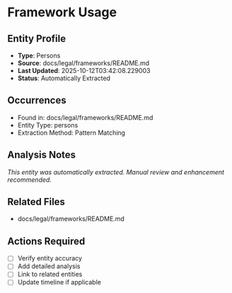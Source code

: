 # Framework Usage

## Entity Profile
- **Type**: Persons
- **Source**: docs/legal/frameworks/README.md
- **Last Updated**: 2025-10-12T03:42:08.229003
- **Status**: Automatically Extracted

## Occurrences
- Found in: docs/legal/frameworks/README.md
- Entity Type: persons
- Extraction Method: Pattern Matching

## Analysis Notes
*This entity was automatically extracted. Manual review and enhancement recommended.*

## Related Files
- docs/legal/frameworks/README.md

## Actions Required
- [ ] Verify entity accuracy
- [ ] Add detailed analysis
- [ ] Link to related entities
- [ ] Update timeline if applicable

